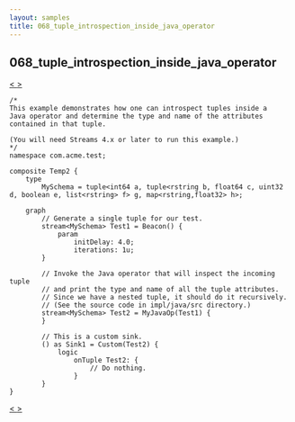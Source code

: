 ```yaml
---
layout: samples
title: 068_tuple_introspection_inside_java_operator
---
```


## 068_tuple_introspection_inside_java_operator

<div class="sampleNav"><a class="button" href="../067_simple_java_source_operator_Temp1.spl/"> < </a><a class="button" href="../069_changing_map_value_during_iteration_ChangeCollectionValue.spl/"> > </a>
</div>

~~~~~~
/*
This example demonstrates how one can introspect tuples inside a 
Java operator and determine the type and name of the attributes
contained in that tuple.

(You will need Streams 4.x or later to run this example.)
*/
namespace com.acme.test;

composite Temp2 {
	type
		MySchema = tuple<int64 a, tuple<rstring b, float64 c, uint32 d, boolean e, list<rstring> f> g, map<rstring,float32> h>;
		
	graph
		// Generate a single tuple for our test.
		stream<MySchema> Test1 = Beacon() {
			param
				initDelay: 4.0;
				iterations: 1u;
		}

		// Invoke the Java operator that will inspect the incoming tuple
		// and print the type and name of all the tuple attributes.
		// Since we have a nested tuple, it should do it recursively.
		// (See the source code in impl/java/src directory.)
		stream<MySchema> Test2 = MyJavaOp(Test1) {
		}
		
		// This is a custom sink.
		() as Sink1 = Custom(Test2) {
			logic
				onTuple Test2: {
					// Do nothing.
				}
		}
}

~~~~~~

<div class="sampleNav"><a class="button" href="../067_simple_java_source_operator_Temp1.spl/"> < </a><a class="button" href="../069_changing_map_value_during_iteration_ChangeCollectionValue.spl/"> > </a>
</div>

